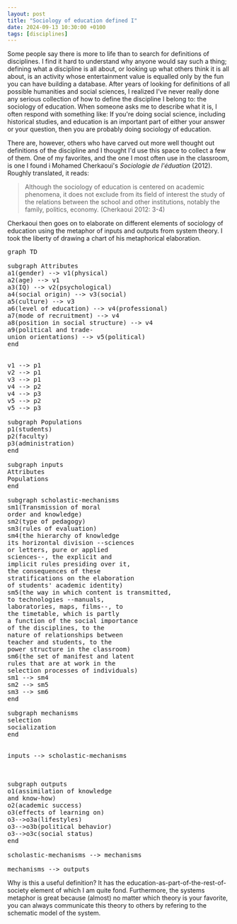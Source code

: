 ```yaml
---
layout: post
title: "Sociology of education defined I"
date: 2024-09-13 10:30:00 +0100
tags: [disciplines]
---
```


Some people say there is more to life than to search for definitions of disciplines. I find it hard to understand why anyone would say such a thing; defining what a discipline is all about, or looking up what others think it is all about, is an activity whose entertainment value is equalled only by the fun you can have building a database. After years of looking for definitions of all possible humanities and social sciences, I realized I've never really done any serious collection of how to define the discipline I belong to: the sociology of education. When someone asks me to describe what it is, I often respond with something like: If you're doing social science, including historical studies, and education is an important part of either your answer or your question, then you are probably doing sociology of education.

There are, however, others who have carved out more well thought out definitions of the discipline and I thought I'd use this space to collect a few of them. One of my favorites, and the one I most often use in the classroom, is one I found i Mohamed Cherkaoui's *Sociologie de l'éduation* (2012). Roughly translated, it reads: 

> Although the sociology of education is centered on academic phenomena, it does not exclude from its field of interest the study of the relations between the school and other institutions, notably the family, politics, economy. (Cherkaoui 2012: 3-4)

Cherkaoui then goes on to elaborate on different elements of sociology of education using the metaphor of inputs and outputs from system theory. I took the liberty of drawing a chart of his metaphorical elaboration.

<pre class="mermaid">
graph TD

subgraph Attributes
a1(gender) --> v1(physical)
a2(age) --> v1
a3(IQ) --> v2(psychological)
a4(social origin) --> v3(social)
a5(culture) --> v3
a6(level of education) --> v4(professional)
a7(mode of recruitment) --> v4
a8(position in social structure) --> v4
a9(political and trade-
union orientations) --> v5(political)
end


v1 --> p1
v2 --> p1
v3 --> p1
v4 --> p2
v4 --> p3
v5 --> p2
v5 --> p3

subgraph Populations
p1(students)
p2(faculty)
p3(administration)
end

subgraph inputs
Attributes 
Populations
end

subgraph scholastic-mechanisms
sm1(Transmission of moral
order and knowledge)
sm2(type of pedagogy)
sm3(rules of evaluation)
sm4(the hierarchy of knowledge
its horizontal division --sciences 
or letters, pure or applied 
sciences--, the explicit and 
implicit rules presiding over it, 
the consequences of these 
stratifications on the elaboration 
of students' academic identity)
sm5(the way in which content is transmitted, 
to technologies --manuals, 
laboratories, maps, films--, to 
the timetable, which is partly 
a function of the social importance 
of the disciplines, to the 
nature of relationships between 
teacher and students, to the 
power structure in the classroom)
sm6(the set of manifest and latent 
rules that are at work in the 
selection processes of individuals)
sm1 --> sm4
sm2 --> sm5
sm3 --> sm6
end

subgraph mechanisms
selection
socialization
end


inputs --> scholastic-mechanisms



subgraph outputs
o1(assimilation of knowledge
and know-how)
o2(academic success)
o3(effects of learning on)
o3-->o3a(lifestyles)
o3-->o3b(political behavior)
o3-->o3c(social status)
end

scholastic-mechanisms --> mechanisms

mechanisms --> outputs
</pre>

Why is this a useful definition? It has the education-as-part-of-the-rest-of-society element of which I am quite fond. Furthermore, the systems metaphor is great because (almost) no matter which theory is your favorite, you can always communicate this theory to others by refering to the schematic model of the system.

<script type="module">
	import mermaid from 'https://cdn.jsdelivr.net/npm/mermaid@10/dist/mermaid.esm.min.mjs';
	mermaid.initialize({
		startOnLoad: true,
		theme: 'dark'
	});
</script>
